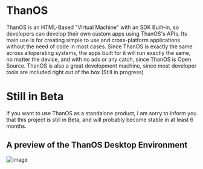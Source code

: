 # ThanOS 
ThanOS is an HTML-Based "Virtual Machine" with an SDK Built-in, so developers can develop their own custom apps using ThanOS's APIs. Its main use is for creating simple to use and cross-platform applications without the need of code in most cases. Since ThanOS is exactly the same across alloperating systems, the apps built for it will run exactly the same, no matter the device, and with no ads or any catch, since ThanOS is Open Source.
ThanOS is also a great development machine, since most developer tools are included right out of the box (Still in progress)

# Still in Beta
If you want to use ThanOS as a standalone product, I am sorry to inform you that this project is still in Beta, and will probably become stable in at least 6 months.

## A preview of the ThanOS Desktop Environment
![image](https://github.com/user-attachments/assets/588dbce9-65af-4219-be1f-ff9f9c2a92b3)
